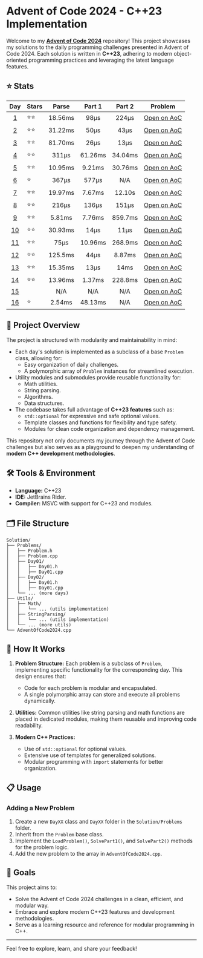 
# Advent of Code 2024 - C++23 Implementation

Welcome to my [**Advent of Code 2024**](https://adventofcode.com/2024) repository! This project showcases my solutions to the daily programming challenges presented in Advent of Code 2024. Each solution is written in **C++23**, adhering to modern object-oriented programming practices and leveraging the latest language features.

## ⭐ Stats
| Day | Stars | Parse | Part 1 | Part 2 | Problem |
|:-----:|:-------|:---------:|:---------:|:---------:|:-------------:|
| [1](https://github.com/AStruthers2000/AdventOfCode2024/tree/main/Solution/Problems/Day01)     | ⭐⭐  | 18.56ms | 98µs | 224µs | [Open on AoC](https://adventofcode.com/2024/day/1) |
| [2](https://github.com/AStruthers2000/AdventOfCode2024/tree/main/Solution/Problems/Day02)   | ⭐⭐  | 31.22ms | 50µs | 43µs  | [Open on AoC](https://adventofcode.com/2024/day/2) |
| [3](https://github.com/AStruthers2000/AdventOfCode2024/tree/main/Solution/Problems/Day03)   | ⭐⭐  | 81.70ms | 26µs | 13µs  | [Open on AoC](https://adventofcode.com/2024/day/3) |
| [4](https://github.com/AStruthers2000/AdventOfCode2024/tree/main/Solution/Problems/Day04)   | ⭐⭐  | 311µs   | 61.26ms | 34.04ms | [Open on AoC](https://adventofcode.com/2024/day/4) |
| [5](https://github.com/AStruthers2000/AdventOfCode2024/tree/main/Solution/Problems/Day05)   | ⭐⭐  | 10.95ms | 9.21ms | 30.76ms | [Open on AoC](https://adventofcode.com/2024/day/5) |
| [6](https://github.com/AStruthers2000/AdventOfCode2024/tree/main/Solution/Problems/Day06)   | ⭐  | 367µs | 577µs | N/A | [Open on AoC](https://adventofcode.com/2024/day/6) |
| [7](https://github.com/AStruthers2000/AdventOfCode2024/tree/main/Solution/Problems/Day07)   | ⭐⭐  | 19.97ms | 7.67ms | 12.10s | [Open on AoC](https://adventofcode.com/2024/day/7) |
| [8](https://github.com/AStruthers2000/AdventOfCode2024/tree/main/Solution/Problems/Day08)   | ⭐⭐  | 216µs | 136µs | 151µs | [Open on AoC](https://adventofcode.com/2024/day/8) |
| [9](https://github.com/AStruthers2000/AdventOfCode2024/tree/main/Solution/Problems/Day09)   | ⭐⭐  | 5.81ms | 7.76ms | 859.7ms | [Open on AoC](https://adventofcode.com/2024/day/9) |
| [10](https://github.com/AStruthers2000/AdventOfCode2024/tree/main/Solution/Problems/Day10)   | ⭐⭐  | 30.93ms | 14µs | 11µs | [Open on AoC](https://adventofcode.com/2024/day/10) |
| [11](https://github.com/AStruthers2000/AdventOfCode2024/tree/main/Solution/Problems/Day11)   | ⭐⭐  | 75µs | 10.96ms | 268.9ms | [Open on AoC](https://adventofcode.com/2024/day/11) |
| [12](https://github.com/AStruthers2000/AdventOfCode2024/tree/main/Solution/Problems/Day12)   | ⭐⭐  | 125.5ms | 44µs | 8.87ms | [Open on AoC](https://adventofcode.com/2024/day/12) |
| [13](https://github.com/AStruthers2000/AdventOfCode2024/tree/main/Solution/Problems/Day13)   | ⭐⭐  | 15.35ms | 13µs | 14ms | [Open on AoC](https://adventofcode.com/2024/day/13) |
| [14](https://github.com/AStruthers2000/AdventOfCode2024/tree/main/Solution/Problems/Day14)   | ⭐⭐  | 13.96ms | 1.37ms | 228.8ms | [Open on AoC](https://adventofcode.com/2024/day/14) |
| [15](https://github.com/AStruthers2000/AdventOfCode2024/tree/main/Solution/Problems/Day15)   |   | N/A | N/A | N/A | [Open on AoC](https://adventofcode.com/2024/day/15) |
| [16](https://github.com/AStruthers2000/AdventOfCode2024/tree/main/Solution/Problems/Day16)   | ⭐  | 2.54ms | 48.13ms | N/A | [Open on AoC](https://adventofcode.com/2024/day/16) |

## 🚀 Project Overview

The project is structured with modularity and maintainability in mind:

- Each day's solution is implemented as a subclass of a base `Problem` class, allowing for:
  - Easy organization of daily challenges.
  - A polymorphic array of `Problem` instances for streamlined execution.
- Utility modules and submodules provide reusable functionality for:
  - Math utilities.
  - String parsing.
  - Algorithms.
  - Data structures.
- The codebase takes full advantage of **C++23 features** such as:
  - `std::optional` for expressive and safe optional values.
  - Template classes and functions for flexibility and type safety.
  - Modules for clean code organization and dependency management.

This repository not only documents my journey through the Advent of Code challenges but also serves as a playground to deepen my understanding of **modern C++ development methodologies**.

## 🛠️ Tools & Environment

- **Language:** C++23
- **IDE:** JetBrains Rider.
- **Compiler:** MSVC with support for C++23 and modules.

## 🗂️ File Structure

```
Solution/
├── Problems/
│   ├── Problem.h
│   ├── Problem.cpp
│   ├── Day01/
│   │   ├── Day01.h
│   │   ├── Day01.cpp
│   ├── Day02/
│   │   ├── Day01.h
│   │   ├── Day01.cpp
│   └── ... (more days)
├── Utils/
│   ├── Math/
│   │   └── ... (utils implementation)
│   ├── StringParsing/
│   │   └── ... (utils implementation)
│   └── ... (more utils)
└── AdventOfCode2024.cpp
```

## 🧩 How It Works

1. **Problem Structure:** Each problem is a subclass of `Problem`, implementing specific functionality for the corresponding day. This design ensures that:
   - Code for each problem is modular and encapsulated.
   - A single polymorphic array can store and execute all problems dynamically.

2. **Utilities:** Common utilities like string parsing and math functions are placed in dedicated modules, making them reusable and improving code readability.

3. **Modern C++ Practices:**
   - Use of `std::optional` for optional values.
   - Extensive use of templates for generalized solutions.
   - Modular programming with `import` statements for better organization.

## 📋 Usage

### Adding a New Problem
1. Create a new `DayXX` class and `DayXX` folder in the `Solution/Problems` folder.
2. Inherit from the `Problem` base class.
3. Implement the `LoadProblem()`, `SolvePart1()`, and `SolvePart2()` methods for the problem logic.
4. Add the new problem to the array in `AdventOfCode2024.cpp`.

## 🎯 Goals

This project aims to:
- Solve the Advent of Code 2024 challenges in a clean, efficient, and modular way.
- Embrace and explore modern C++23 features and development methodologies.
- Serve as a learning resource and reference for modular programming in C++.

---

Feel free to explore, learn, and share your feedback!
